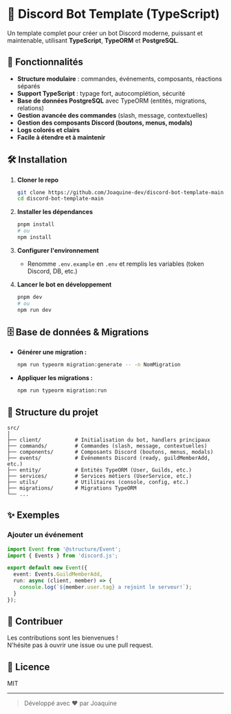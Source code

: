 # 🤖 Discord Bot Template (TypeScript)

Un template complet pour créer un bot Discord moderne, puissant et maintenable, utilisant **TypeScript**, **TypeORM** et **PostgreSQL**.

## 🚀 Fonctionnalités

- **Structure modulaire** : commandes, événements, composants, réactions séparés
- **Support TypeScript** : typage fort, autocomplétion, sécurité
- **Base de données PostgreSQL** avec TypeORM (entités, migrations, relations)
- **Gestion avancée des commandes** (slash, message, contextuelles)
- **Gestion des composants Discord (boutons, menus, modals)**
- **Logs colorés et clairs**
- **Facile à étendre et à maintenir**

## 🛠️ Installation

1. **Cloner le repo**
   ```bash
   git clone https://github.com/Joaquine-dev/discord-bot-template-main.git
   cd discord-bot-template-main
   ```

2. **Installer les dépendances**
   ```bash
   pnpm install
   # ou
   npm install
   ```

3. **Configurer l'environnement**
   - Renomme `.env.example` en `.env` et remplis les variables (token Discord, DB, etc.)

4. **Lancer le bot en développement**
   ```bash
   pnpm dev
   # ou
   npm run dev
   ```

## 🗄️ Base de données & Migrations

- **Générer une migration :**
  ```bash
  npm run typeorm migration:generate -- -n NomMigration
  ```
- **Appliquer les migrations :**
  ```bash
  npm run typeorm migration:run
  ```

## 📁 Structure du projet

```
src/
│
├── client/           # Initialisation du bot, handlers principaux
├── commands/         # Commandes (slash, message, contextuelles)
├── components/       # Composants Discord (boutons, menus, modals)
├── events/           # Événements Discord (ready, guildMemberAdd, etc.)
├── entity/           # Entités TypeORM (User, Guilds, etc.)
├── services/         # Services métiers (UserService, etc.)
├── utils/            # Utilitaires (console, config, etc.)
├── migrations/       # Migrations TypeORM
└── ...
```

## ✨ Exemples


### Ajouter un événement
```typescript
import Event from '@structure/Event';
import { Events } from 'discord.js';

export default new Event({
  event: Events.GuildMemberAdd,
  run: async (client, member) => {
    console.log(`${member.user.tag} a rejoint le serveur!`);
  }
});
```

## 📝 Contribuer

Les contributions sont les bienvenues !  
N'hésite pas à ouvrir une issue ou une pull request.

## 📄 Licence

MIT

---

> Développé avec ❤️ par Joaquine

